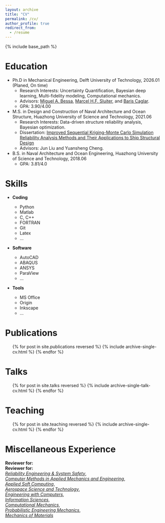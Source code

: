 ```yaml
---
layout: archive
title: "CV"
permalink: /cv/
author_profile: true
redirect_from:
  - /resume
---
```


{% include base_path %}

Education
======
* Ph.D in Mechanical Engineering,  Delft University of Technology, 2026.01 (Planed, On time)
  - Research Interests: Uncertainty Quantification, Bayesian deep learning, Multi-fidelity modeling, Computational mechanics.
  - Advisors: [Miguel A. Bessa](https://vivo.brown.edu/display/mbessa),  [Marcel H.F. Sluiter](https://www.tudelft.nl/staff/m.h.f.sluiter/), and [Baris Caglar](https://www.tudelft.nl/en/staff/b.caglar/).
  - GPA: 3.90/4.00
* M.S. in Design and Construction of Naval Architecture and Ocean Structure, Huazhong University of Science and Technology,  2021.06 
  - Research Interests: Data-driven structure reliability analysis, Bayesian optimization.
  - Dissertation: [Improved Sequential Kriging-Monte Carlo
Simulation Reliability Analysis Methods and Their
Applications to Ship Structural Design](https://www.cnki.net/KCMS/detail/detail.aspx?dbcode=CMFD&dbname=CMFD202301&filename=1021906307.nh&uniplatform=OVERSEA&v=VZdhFXlVECKUV7yuQ7LGxrhw5S_6T2HOrzwl39VSs0cfkVN1kOfxDk7ixYymObLB)
  - Advisors: Jun Liu and Yuansheng Cheng.
* B.S. in Naval Architecture and Ocean Engineering, Huazhong University of Science and Technology, 2018.06
  - GPA: 3.81/4.0

<!-- Work experience
======
* Spring 2024: Academic Pages Collaborator
  * GitHub University
  * Duties includes: Updates and improvements to template
  * Supervisor: The Users

* Fall 2015: Research Assistant
  * GitHub University
  * Duties included: Merging pull requests
  * Supervisor: Professor Hub

* Summer 2015: Research Assistant
  * GitHub University
  * Duties included: Tagging issues
  * Supervisor: Professor Git
   -->
Skills
======
* **Coding**
  * Python
  * Matlab
  * C, C++
  * FORTRAN
  * Git
  * Latex
  * ...
* **Software**
  * AutoCAD
  * ABAQUS
  * ANSYS
  * ParaView
  * ...

* **Tools**
  * MS Office
  * Origin
  * Inkscape
  * ...

Publications
======
  <ul>{% for post in site.publications reversed %}
    {% include archive-single-cv.html %}
  {% endfor %}</ul>
  
Talks
======
  <ul>{% for post in site.talks reversed %}
    {% include archive-single-talk-cv.html  %}
  {% endfor %}</ul>
  
Teaching
======
  <ul>{% for post in site.teaching reversed %}
    {% include archive-single-cv.html %}
  {% endfor %}</ul>
  
Miscellaneous Experience
======
**Reviewer for:**  
**Reviewer for:**  
[*Reliability Engineering & System Safety*](https://www.sciencedirect.com/journal/reliability-engineering-and-system-safety),  
[*Computer Methods in Applied Mechanics and Engineering*](https://www.sciencedirect.com/journal/computer-methods-in-applied-mechanics-and-engineering),  
[*Applied Soft Computing*](https://www.sciencedirect.com/journal/applied-soft-computing),  
[*Aerospace Science and Technology*](https://www.sciencedirect.com/journal/aerospace-science-and-technology),  
[*Engineering with Computers*](https://www.springer.com/journal/366),  
[*Information Sciences*](https://www.sciencedirect.com/journal/information-sciences),  
[*Computational Mechanics*](https://www.springer.com/journal/466),  
[*Probabilistic Engineering Mechanics*](https://www.sciencedirect.com/journal/probabilistic-engineering-mechanics),  
[*Mechanics of Materials*](https://www.sciencedirect.com/journal/mechanics-of-materials)
